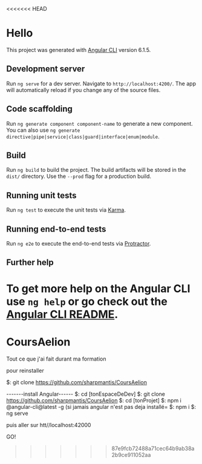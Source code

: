 <<<<<<< HEAD
# Hello

This project was generated with [Angular CLI](https://github.com/angular/angular-cli) version 6.1.5.

## Development server

Run `ng serve` for a dev server. Navigate to `http://localhost:4200/`. The app will automatically reload if you change any of the source files.

## Code scaffolding

Run `ng generate component component-name` to generate a new component. You can also use `ng generate directive|pipe|service|class|guard|interface|enum|module`.

## Build

Run `ng build` to build the project. The build artifacts will be stored in the `dist/` directory. Use the `--prod` flag for a production build.

## Running unit tests

Run `ng test` to execute the unit tests via [Karma](https://karma-runner.github.io).

## Running end-to-end tests

Run `ng e2e` to execute the end-to-end tests via [Protractor](http://www.protractortest.org/).

## Further help

To get more help on the Angular CLI use `ng help` or go check out the [Angular CLI README](https://github.com/angular/angular-cli/blob/master/README.md).
=======
# CoursAelion
Tout ce que j'ai fait durant ma formation

pour reinstaller

$: git clone https://github.com/sharpmantis/CoursAelion

-------install Angular------
$: cd [tonEspaceDeDev]
$: git clone https://github.com/sharpmantis/CoursAelion
$: cd [tonProjet]
$: npm i @angular-cli@latest -g (si jamais angular n'est pas deja installé=
$: npm i
$: ng serve

puis aller sur htt//localhost:42000


GO!
>>>>>>> 87e9fcb72488a71cec64b9ab38a2b9ce911052aa
